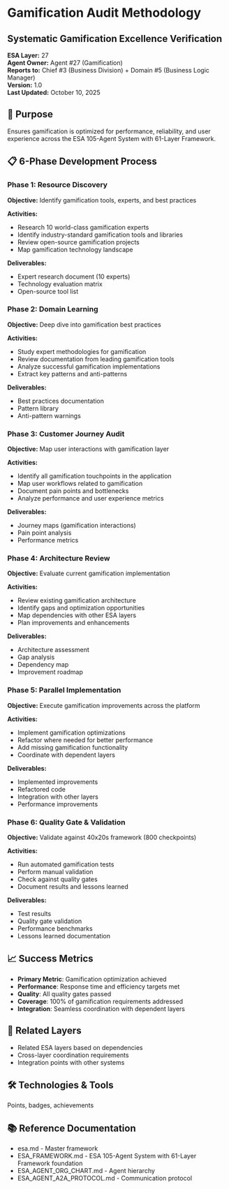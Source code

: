 # Gamification Audit Methodology
## Systematic Gamification Excellence Verification

**ESA Layer:** 27  
**Agent Owner:** Agent #27 (Gamification)  
**Reports to:** Chief #3 (Business Division) + Domain #5 (Business Logic Manager)  
**Version:** 1.0  
**Last Updated:** October 10, 2025

## 🎯 Purpose
Ensures gamification is optimized for performance, reliability, and user experience across the ESA 105-Agent System with 61-Layer Framework.

## 📋 6-Phase Development Process

### Phase 1: Resource Discovery
**Objective:** Identify gamification tools, experts, and best practices

**Activities:**
- Research 10 world-class gamification experts
- Identify industry-standard gamification tools and libraries
- Review open-source gamification projects
- Map gamification technology landscape

**Deliverables:**
- Expert research document (10 experts)
- Technology evaluation matrix
- Open-source tool list

### Phase 2: Domain Learning
**Objective:** Deep dive into gamification best practices

**Activities:**
- Study expert methodologies for gamification
- Review documentation from leading gamification tools
- Analyze successful gamification implementations
- Extract key patterns and anti-patterns

**Deliverables:**
- Best practices documentation
- Pattern library
- Anti-pattern warnings

### Phase 3: Customer Journey Audit
**Objective:** Map user interactions with gamification layer

**Activities:**
- Identify all gamification touchpoints in the application
- Map user workflows related to gamification
- Document pain points and bottlenecks
- Analyze performance and user experience metrics

**Deliverables:**
- Journey maps (gamification interactions)
- Pain point analysis
- Performance metrics

### Phase 4: Architecture Review
**Objective:** Evaluate current gamification implementation

**Activities:**
- Review existing gamification architecture
- Identify gaps and optimization opportunities
- Map dependencies with other ESA layers
- Plan improvements and enhancements

**Deliverables:**
- Architecture assessment
- Gap analysis
- Dependency map
- Improvement roadmap

### Phase 5: Parallel Implementation
**Objective:** Execute gamification improvements across the platform

**Activities:**
- Implement gamification optimizations
- Refactor where needed for better performance
- Add missing gamification functionality
- Coordinate with dependent layers

**Deliverables:**
- Implemented improvements
- Refactored code
- Integration with other layers
- Performance improvements

### Phase 6: Quality Gate & Validation
**Objective:** Validate against 40x20s framework (800 checkpoints)

**Activities:**
- Run automated gamification tests
- Perform manual validation
- Check against quality gates
- Document results and lessons learned

**Deliverables:**
- Test results
- Quality gate validation
- Performance benchmarks
- Lessons learned documentation

## 📈 Success Metrics
- **Primary Metric**: Gamification optimization achieved
- **Performance**: Response time and efficiency targets met
- **Quality**: All quality gates passed
- **Coverage**: 100% of gamification requirements addressed
- **Integration**: Seamless coordination with dependent layers

## 🔗 Related Layers
- Related ESA layers based on dependencies
- Cross-layer coordination requirements
- Integration points with other systems

## 🛠️ Technologies & Tools
Points, badges, achievements

## 📚 Reference Documentation
- esa.md - Master framework
- ESA_FRAMEWORK.md - ESA 105-Agent System with 61-Layer Framework foundation
- ESA_AGENT_ORG_CHART.md - Agent hierarchy
- ESA_AGENT_A2A_PROTOCOL.md - Communication protocol
